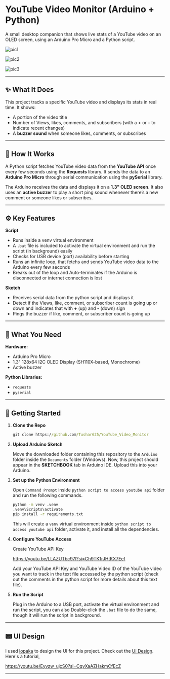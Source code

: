 # YouTube Video Monitor (Arduino + Python)

A small desktop companion that shows live stats of a YouTube video on an OLED screen, using an Arduino Pro Micro and a Python script.

![pic1](https://github.com/user-attachments/assets/56501f45-d0de-41e4-b42f-5e88aa3a3c42)

![pic2](https://github.com/user-attachments/assets/de520bbc-f1c0-4c62-9e7c-bc7d4e2a6c60)

![pic3](https://github.com/user-attachments/assets/090aa0a1-8404-4f21-8a35-e7f26d016da8)

---

## ✨ What It Does

This project tracks a specific YouTube video and displays its stats in real time. It shows:

* A portion of the video title
* Number of Views, likes, comments, and subscribers (with a **+** or **–** to indicate recent changes)
* A **buzzer sound** when someone likes, comments, or subscribes

---

## 🔧 How It Works

A Python script fetches YouTube video data from the **YouTube API** once every few seconds using the **Requests** library. It sends the data to an **Arduino Pro Micro** through serial communication using the **pySerial** library.

The Arduino receives the data and displays it on a **1.3" OLED screen**. It also uses an **active buzzer** to play a short ping sound whenever there’s a new comment or someone likes or subscribes.

---

## ⚙️ Key Features

**Script**

* Runs inside a venv virtual environment
* A `.bat` file is included to activate the virtual environment and run the script (in background) easily
* Checks for USB device (port) availability before starting
* Runs an infinite loop, that fetchs and sends YouTube video data to the Arduino every few seconds
* Breaks out of the loop and Auto-terminates if the Arduino is disconnected or internet connection is lost

**Sketch**

* Receives serial data from the python script and displays it
* Detect if the Views, like, comment, or subscriber count is going up or down and indicates that with **+** (up) and **-** (down) sign
* Pings the buzzer if like, comment, or subscriber count is going up

---

## 🧰 What You Need

**Hardware:**

* Arduino Pro Micro
* 1.3" 128x64 I2C OLED Display (SH110X-based, Monochrome)
* Active buzzer

**Python Libraries:**

* `requests`
* `pyserial`

---

## 🚀 Getting Started

1. **Clone the Repo**

   ```cmd
   git clone https://github.com/Tushar625/YouTube_Video_Monitor
   ```

2. **Upload Arduino Sketch**
   
   Move the downloaded folder containing this repository to the `Arduino` folder inside the `Documents` folder (Windows). Now, this project should appear in the **SKETCHBOOK** tab in Arduino IDE. Upload this into your Arduino.

3. **Set up the Python Environment**

   Open `Command Prompt` inside `python script to access youtube api` folder and run the following commands. 
   
   ```cmd
   python -m venv .venv
   .venv\Scripts\activate
   pip install -r requirements.txt
   ```

   This will create a `venv` virtual environment inside `python script to access youtube api` folder, activate it, and install all the dependencies.

4. **Configure YouTube Access**

   Create YouTube API Key

   https://youtu.be/LLAZUTbc97I?si=Ch9TK1rJHtKX7Eef

   Add your YouTube API Key and YouTube Video ID of the YouTube video you want to track in the text file accessed by the python script (check out the comments in the python script for more details about this text file).

5. **Run the Script**
   
   Plug in the Arduino to a USB port, activate the virtual environment and run the script, you can also Double-click the `.bat` file to do the same, though it will run the script in background.

---

## 📟 UI Design

I used [lopaka](http://lopaka.app/) to design the UI for this project. Check out the [UI Design](https://lopaka.app/gallery/7867/16273). Here's a tutorial,

https://youtu.be/Eyvzw_ujcS0?si=CqvXaAZHakmCfEcZ

---
